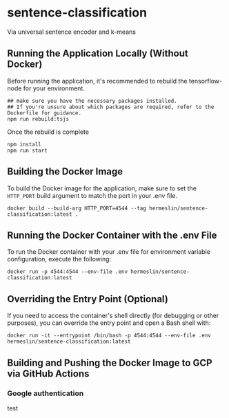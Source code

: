 # sentence-classification
Via universal sentence encoder and k-means

## Running the Application Locally (Without Docker)
Before running the application, it's recommended to rebuild the tensorflow-node for your environment.
```shell
## make sure you have the necessary packages installed.
## If you're unsure about which packages are required, refer to the Dockerfile for guidance.  
npm run rebuild:tsjs
```

Once the rebuild is complete
```shell
npm install
npm run start
```

## Building the Docker Image
To build the Docker image for the application, make sure to set the `HTTP_PORT` build argument to match the port in your .env file.
```shell
docker build --build-arg HTTP_PORT=4544 --tag hermeslin/sentence-classification:latest .
```

## Running the Docker Container with the .env File
To run the Docker container with your .env file for environment variable configuration, execute the following:
```shell
docker run -p 4544:4544 --env-file .env hermeslin/sentence-classification:latest
```

## Overriding the Entry Point (Optional)
If you need to access the container's shell directly (for debugging or other purposes), you can override the entry point and open a Bash shell with:
```shell
docker run -it --entrypoint /bin/bash -p 4544:4544 --env-file .env hermeslin/sentence-classification:latest
```

## Building and Pushing the Docker Image to GCP via GitHub Actions
### Google authentication
test

